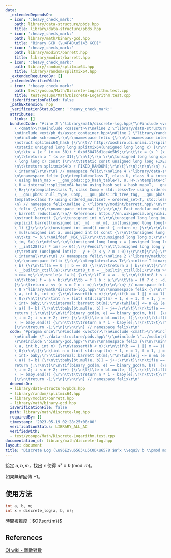 ```yaml
---
data:
  _extendedDependsOn:
  - icon: ':heavy_check_mark:'
    path: library/data-structure/pbds.hpp
    title: library/data-structure/pbds.hpp
  - icon: ':heavy_check_mark:'
    path: library/math/binary-gcd.hpp
    title: "Binary GCD (\u4F4D\u5143 GCD)"
  - icon: ':heavy_check_mark:'
    path: library/modint/barrett.hpp
    title: library/modint/barrett.hpp
  - icon: ':heavy_check_mark:'
    path: library/random/splitmix64.hpp
    title: library/random/splitmix64.hpp
  _extendedRequiredBy: []
  _extendedVerifiedWith:
  - icon: ':heavy_check_mark:'
    path: test/yosupo/Math/Discrete-Logarithm.test.cpp
    title: test/yosupo/Math/Discrete-Logarithm.test.cpp
  _isVerificationFailed: false
  _pathExtension: hpp
  _verificationStatusIcon: ':heavy_check_mark:'
  attributes:
    links: []
  bundledCode: "#line 2 \"library/math/discrete-log.hpp\"\n#include <vector>\r\n#include\
    \ <cmath>\r\n#include <cassert>\r\n#line 2 \"library/data-structure/pbds.hpp\"\
    \n#include <ext/pb_ds/assoc_container.hpp>\n#line 2 \"library/random/splitmix64.hpp\"\
    \n#include <chrono>\r\n\r\nnamespace felix {\r\n\r\nnamespace internal {\r\n\r\
    \nstruct splitmix64_hash {\r\n\t// http://xoshiro.di.unimi.it/splitmix64.c\r\n\
    \tstatic unsigned long long splitmix64(unsigned long long x) {\r\n\t\tx += 0x9e3779b97f4a7c15;\r\
    \n\t\tx = (x ^ (x >> 30)) * 0xbf58476d1ce4e5b9;\r\n\t\tx = (x ^ (x >> 27)) * 0x94d049bb133111eb;\r\
    \n\t\treturn x ^ (x >> 31);\r\n\t}\r\n \r\n\tunsigned long long operator()(unsigned\
    \ long long x) const {\r\n\t\tstatic const unsigned long long FIXED_RANDOM = std::chrono::steady_clock::now().time_since_epoch().count();\r\
    \n\t\treturn splitmix64(x + FIXED_RANDOM);\r\n\t}\r\n};\r\n\r\n} // namespace\
    \ internal\r\n\r\n} // namespace felix\r\n#line 4 \"library/data-structure/pbds.hpp\"\
    \n\nnamespace felix {\n\ntemplate<class T, class U, class H = internal::splitmix64_hash>\
    \ using hash_map = __gnu_pbds::gp_hash_table<T, U, H>;\ntemplate<class T, class\
    \ H = internal::splitmix64_hash> using hash_set = hash_map<T, __gnu_pbds::null_type,\
    \ H>;\n\ntemplate<class T, class Comp = std::less<T>> using ordered_set = __gnu_pbds::tree<T,\
    \ __gnu_pbds::null_type, Comp, __gnu_pbds::rb_tree_tag, __gnu_pbds::tree_order_statistics_node_update>;\n\
    template<class T> using ordered_multiset = ordered_set<T, std::less_equal<T>>;\n\
    \n} // namespace felix\n#line 2 \"library/modint/barrett.hpp\"\n\r\nnamespace\
    \ felix {\r\n\r\nnamespace internal {\r\n\r\n// Fast modular multiplication by\
    \ barrett reduction\r\n// Reference: https://en.wikipedia.org/wiki/Barrett_reduction\r\
    \nstruct barrett {\r\n\tunsigned int m;\r\n\tunsigned long long im;\r\n\r\n\t\
    explicit barrett(unsigned int _m) : m(_m), im((unsigned long long)(-1) / _m +\
    \ 1) {}\r\n\r\n\tunsigned int umod() const { return m; }\r\n\r\n\tunsigned int\
    \ mul(unsigned int a, unsigned int b) const {\r\n\t\tunsigned long long z = a;\r\
    \n\t\tz *= b;\r\n#ifdef _MSC_VER\r\n\t\tunsigned long long x;\r\n\t\t_umul128(z,\
    \ im, &x);\r\n#else\r\n\t\tunsigned long long x = (unsigned long long)(((unsigned\
    \ __int128)(z) * im) >> 64);\r\n#endif\r\n\t\tunsigned long long y = x * m;\r\n\
    \t\treturn (unsigned int)(z - y + (z < y ? m : 0));\r\n\t}\r\n};\r\n\r\n} // namespace\
    \ internal\r\n\r\n} // namespace felix\r\n#line 2 \"library/math/binary-gcd.hpp\"\
    \n\r\nnamespace felix {\r\n\r\ntemplate<class T>\r\ninline T binary_gcd(T a, T\
    \ b) {\r\n\tif(a == 0 || b == 0) {\r\n\t\treturn a | b;\r\n\t}\r\n\tint8_t n =\
    \ __builtin_ctzll(a);\r\n\tint8_t m = __builtin_ctzll(b);\r\n\ta >>= n;\r\n\t\
    b >>= m;\r\n\twhile(a != b) {\r\n\t\tT d = a - b;\r\n\t\tint8_t s = __builtin_ctzll(d);\r\
    \n\t\tbool f = a > b;\r\n\t\tb = f ? b : a;\r\n\t\ta = (f ? d : -d) >> s;\r\n\t\
    }\r\n\treturn a << (n < m ? n : m);\r\n}\r\n\r\n} // namespace felix\r\n#line\
    \ 8 \"library/math/discrete-log.hpp\"\n\r\nnamespace felix {\r\n\r\nint discrete_log(int\
    \ a, int b, int m) {\r\n\tassert(b < m);\r\n\tif(b == 1 || m == 1) {\r\n\t\treturn\
    \ 0;\r\n\t}\r\n\tint n = (int) std::sqrt(m) + 1, e = 1, f = 1, j = 1;\r\n\thash_map<int,\
    \ int> baby;\r\n\tinternal::barrett bt(m);\r\n\twhile(j <= n && (e = f = bt.mul(e,\
    \ a)) != b) {\r\n\t\tbaby[bt.mul(e, b)] = j++;\r\n\t}\r\n\tif(e == b) {\r\n\t\t\
    return j;\r\n\t}\r\n\tif(binary_gcd(m, e) == binary_gcd(m, b))  {\r\n\t\tfor(int\
    \ i = 2; i < n + 2; i++) {\r\n\t\t\te = bt.mul(e, f);\r\n\t\t\tif(baby.find(e)\
    \ != baby.end()) {\r\n\t\t\t\treturn n * i - baby[e];\r\n\t\t\t}\r\n\t\t}\r\n\t\
    }\r\n\treturn -1;\r\n}\r\n\r\n} // namespace felix\r\n"
  code: "#pragma once\r\n#include <vector>\r\n#include <cmath>\r\n#include <cassert>\r\
    \n#include \"../data-structure/pbds.hpp\"\r\n#include \"../modint/barrett.hpp\"\
    \r\n#include \"binary-gcd.hpp\"\r\n\r\nnamespace felix {\r\n\r\nint discrete_log(int\
    \ a, int b, int m) {\r\n\tassert(b < m);\r\n\tif(b == 1 || m == 1) {\r\n\t\treturn\
    \ 0;\r\n\t}\r\n\tint n = (int) std::sqrt(m) + 1, e = 1, f = 1, j = 1;\r\n\thash_map<int,\
    \ int> baby;\r\n\tinternal::barrett bt(m);\r\n\twhile(j <= n && (e = f = bt.mul(e,\
    \ a)) != b) {\r\n\t\tbaby[bt.mul(e, b)] = j++;\r\n\t}\r\n\tif(e == b) {\r\n\t\t\
    return j;\r\n\t}\r\n\tif(binary_gcd(m, e) == binary_gcd(m, b))  {\r\n\t\tfor(int\
    \ i = 2; i < n + 2; i++) {\r\n\t\t\te = bt.mul(e, f);\r\n\t\t\tif(baby.find(e)\
    \ != baby.end()) {\r\n\t\t\t\treturn n * i - baby[e];\r\n\t\t\t}\r\n\t\t}\r\n\t\
    }\r\n\treturn -1;\r\n}\r\n\r\n} // namespace felix\r\n"
  dependsOn:
  - library/data-structure/pbds.hpp
  - library/random/splitmix64.hpp
  - library/modint/barrett.hpp
  - library/math/binary-gcd.hpp
  isVerificationFile: false
  path: library/math/discrete-log.hpp
  requiredBy: []
  timestamp: '2023-05-19 02:28:25+08:00'
  verificationStatus: LIBRARY_ALL_AC
  verifiedWith:
  - test/yosupo/Math/Discrete-Logarithm.test.cpp
documentation_of: library/math/discrete-log.hpp
layout: document
title: "Discrete Log (\u96E2\u6563\u5C0D\u6578 $a^x \\equiv b \\pmod m$)"
---
```


給定 $a, b, m$，找出 $x$ 使得 $a^x \equiv b \pmod m$。

如果無解回傳 $-1$。

## 使用方法
```cpp
int a, b, m;
int x = discrete_log(a, b, m);
```

時間複雜度：$O(\sqrt{m})$

## References
[OI wiki - 離散對數](https://oi-wiki.org/math/number-theory/discrete-logarithm/#%E5%A4%A7%E6%AD%A5%E5%B0%8F%E6%AD%A5%E7%AE%97%E6%B3%95)
